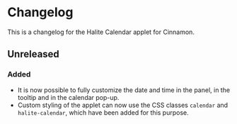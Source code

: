 Changelog
=========
This is a changelog for the Halite Calendar applet for Cinnamon.

Unreleased
----------

### Added
- It is now possible to fully customize the date and time in the panel,
  in the tooltip and in the calendar pop-up.
- Custom styling of the applet can now use the CSS classes `calendar`
  and `halite-calendar`, which have been added for this purpose.
